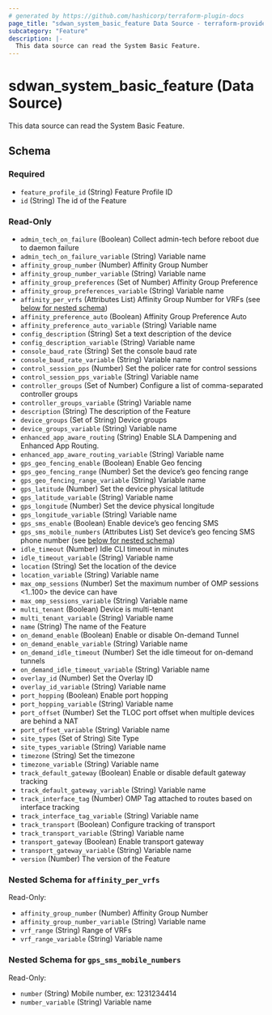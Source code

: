 ```yaml
---
# generated by https://github.com/hashicorp/terraform-plugin-docs
page_title: "sdwan_system_basic_feature Data Source - terraform-provider-sdwan"
subcategory: "Feature"
description: |-
  This data source can read the System Basic Feature.
---
```


# sdwan_system_basic_feature (Data Source)

This data source can read the System Basic Feature.



<!-- schema generated by tfplugindocs -->
## Schema

### Required

- `feature_profile_id` (String) Feature Profile ID
- `id` (String) The id of the Feature

### Read-Only

- `admin_tech_on_failure` (Boolean) Collect admin-tech before reboot due to daemon failure
- `admin_tech_on_failure_variable` (String) Variable name
- `affinity_group_number` (Number) Affinity Group Number
- `affinity_group_number_variable` (String) Variable name
- `affinity_group_preferences` (Set of Number) Affinity Group Preference
- `affinity_group_preferences_variable` (String) Variable name
- `affinity_per_vrfs` (Attributes List) Affinity Group Number for VRFs (see [below for nested schema](#nestedatt--affinity_per_vrfs))
- `affinity_preference_auto` (Boolean) Affinity Group Preference Auto
- `affinity_preference_auto_variable` (String) Variable name
- `config_description` (String) Set a text description of the device
- `config_description_variable` (String) Variable name
- `console_baud_rate` (String) Set the console baud rate
- `console_baud_rate_variable` (String) Variable name
- `control_session_pps` (Number) Set the policer rate for control sessions
- `control_session_pps_variable` (String) Variable name
- `controller_groups` (Set of Number) Configure a list of comma-separated controller groups
- `controller_groups_variable` (String) Variable name
- `description` (String) The description of the Feature
- `device_groups` (Set of String) Device groups
- `device_groups_variable` (String) Variable name
- `enhanced_app_aware_routing` (String) Enable SLA Dampening and Enhanced App Routing.
- `enhanced_app_aware_routing_variable` (String) Variable name
- `gps_geo_fencing_enable` (Boolean) Enable Geo fencing
- `gps_geo_fencing_range` (Number) Set the device’s geo fencing range
- `gps_geo_fencing_range_variable` (String) Variable name
- `gps_latitude` (Number) Set the device physical latitude
- `gps_latitude_variable` (String) Variable name
- `gps_longitude` (Number) Set the device physical longitude
- `gps_longitude_variable` (String) Variable name
- `gps_sms_enable` (Boolean) Enable device’s geo fencing SMS
- `gps_sms_mobile_numbers` (Attributes List) Set device’s geo fencing SMS phone number (see [below for nested schema](#nestedatt--gps_sms_mobile_numbers))
- `idle_timeout` (Number) Idle CLI timeout in minutes
- `idle_timeout_variable` (String) Variable name
- `location` (String) Set the location of the device
- `location_variable` (String) Variable name
- `max_omp_sessions` (Number) Set the maximum number of OMP sessions <1..100> the device can have
- `max_omp_sessions_variable` (String) Variable name
- `multi_tenant` (Boolean) Device is multi-tenant
- `multi_tenant_variable` (String) Variable name
- `name` (String) The name of the Feature
- `on_demand_enable` (Boolean) Enable or disable On-demand Tunnel
- `on_demand_enable_variable` (String) Variable name
- `on_demand_idle_timeout` (Number) Set the idle timeout for on-demand tunnels
- `on_demand_idle_timeout_variable` (String) Variable name
- `overlay_id` (Number) Set the Overlay ID
- `overlay_id_variable` (String) Variable name
- `port_hopping` (Boolean) Enable port hopping
- `port_hopping_variable` (String) Variable name
- `port_offset` (Number) Set the TLOC port offset when multiple devices are behind a NAT
- `port_offset_variable` (String) Variable name
- `site_types` (Set of String) Site Type
- `site_types_variable` (String) Variable name
- `timezone` (String) Set the timezone
- `timezone_variable` (String) Variable name
- `track_default_gateway` (Boolean) Enable or disable default gateway tracking
- `track_default_gateway_variable` (String) Variable name
- `track_interface_tag` (Number) OMP Tag attached to routes based on interface tracking
- `track_interface_tag_variable` (String) Variable name
- `track_transport` (Boolean) Configure tracking of transport
- `track_transport_variable` (String) Variable name
- `transport_gateway` (Boolean) Enable transport gateway
- `transport_gateway_variable` (String) Variable name
- `version` (Number) The version of the Feature

<a id="nestedatt--affinity_per_vrfs"></a>
### Nested Schema for `affinity_per_vrfs`

Read-Only:

- `affinity_group_number` (Number) Affinity Group Number
- `affinity_group_number_variable` (String) Variable name
- `vrf_range` (String) Range of VRFs
- `vrf_range_variable` (String) Variable name


<a id="nestedatt--gps_sms_mobile_numbers"></a>
### Nested Schema for `gps_sms_mobile_numbers`

Read-Only:

- `number` (String) Mobile number, ex: 1231234414
- `number_variable` (String) Variable name

